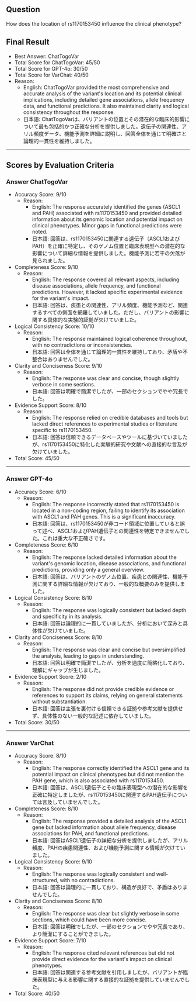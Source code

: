 ## Question

How does the location of rs1170153450 influence the clinical phenotype?

## Final Result

- Best Answer: ChatTogoVar
- Total Score for ChatTogoVar: 45/50
- Total Score for GPT-4o: 30/50
- Total Score for VarChat: 40/50
- Reason:
  - English: ChatTogoVar provided the most comprehensive and accurate analysis of the variant's location and its potential clinical implications, including detailed gene associations, allele frequency data, and functional predictions. It also maintained clarity and logical consistency throughout the response.
  - 日本語: ChatTogoVarは、バリアントの位置とその潜在的な臨床的影響について最も包括的かつ正確な分析を提供しました。遺伝子の関連性、アリル頻度データ、機能予測を詳細に説明し、回答全体を通じて明確さと論理的一貫性を維持しました。

---

## Scores by Evaluation Criteria

### Answer ChatTogoVar
- Accuracy Score: 9/10
  - Reason: 
    - English: The response accurately identified the genes (ASCL1 and PAH) associated with rs1170153450 and provided detailed information about its genomic location and potential impact on clinical phenotypes. Minor gaps in functional predictions were noted.
    - 日本語: 回答は、rs1170153450に関連する遺伝子（ASCL1およびPAH）を正確に特定し、そのゲノム位置と臨床表現型への潜在的な影響について詳細な情報を提供しました。機能予測に若干の欠落が見られました。
- Completeness Score: 9/10
  - Reason: 
    - English: The response covered all relevant aspects, including disease associations, allele frequency, and functional predictions. However, it lacked specific experimental evidence for the variant's impact.
    - 日本語: 回答は、疾患との関連性、アリル頻度、機能予測など、関連するすべての側面を網羅していました。ただし、バリアントの影響に関する具体的な実験的証拠が欠けていました。
- Logical Consistency Score: 10/10
  - Reason: 
    - English: The response maintained logical coherence throughout, with no contradictions or inconsistencies.
    - 日本語: 回答は全体を通じて論理的一貫性を維持しており、矛盾や不整合はありませんでした。
- Clarity and Conciseness Score: 9/10
  - Reason: 
    - English: The response was clear and concise, though slightly verbose in some sections.
    - 日本語: 回答は明確で簡潔でしたが、一部のセクションでやや冗長でした。
- Evidence Support Score: 8/10
  - Reason: 
    - English: The response relied on credible databases and tools but lacked direct references to experimental studies or literature specific to rs1170153450.
    - 日本語: 回答は信頼できるデータベースやツールに基づいていましたが、rs1170153450に特化した実験的研究や文献への直接的な言及が欠けていました。
- Total Score: 45/50

---

### Answer GPT-4o
- Accuracy Score: 6/10
  - Reason: 
    - English: The response incorrectly stated that rs1170153450 is located in a non-coding region, failing to identify its association with ASCL1 and PAH genes. This is a significant inaccuracy.
    - 日本語: 回答は、rs1170153450が非コード領域に位置していると誤って述べ、ASCL1およびPAH遺伝子との関連性を特定できませんでした。これは重大な不正確さです。
- Completeness Score: 6/10
  - Reason: 
    - English: The response lacked detailed information about the variant's genomic location, disease associations, and functional predictions, providing only a general overview.
    - 日本語: 回答は、バリアントのゲノム位置、疾患との関連性、機能予測に関する詳細な情報が欠けており、一般的な概要のみを提供しました。
- Logical Consistency Score: 8/10
  - Reason: 
    - English: The response was logically consistent but lacked depth and specificity in its analysis.
    - 日本語: 回答は論理的に一貫していましたが、分析において深みと具体性が欠けていました。
- Clarity and Conciseness Score: 8/10
  - Reason: 
    - English: The response was clear and concise but oversimplified the analysis, leading to gaps in understanding.
    - 日本語: 回答は明確で簡潔でしたが、分析を過度に簡略化しており、理解にギャップが生じました。
- Evidence Support Score: 2/10
  - Reason: 
    - English: The response did not provide credible evidence or references to support its claims, relying on general statements without substantiation.
    - 日本語: 回答は主張を裏付ける信頼できる証拠や参考文献を提供せず、具体性のない一般的な記述に依存していました。
- Total Score: 30/50

---

### Answer VarChat
- Accuracy Score: 8/10
  - Reason: 
    - English: The response correctly identified the ASCL1 gene and its potential impact on clinical phenotypes but did not mention the PAH gene, which is also associated with rs1170153450.
    - 日本語: 回答は、ASCL1遺伝子とその臨床表現型への潜在的な影響を正確に特定しましたが、rs1170153450に関連するPAH遺伝子については言及していませんでした。
- Completeness Score: 8/10
  - Reason: 
    - English: The response provided a detailed analysis of the ASCL1 gene but lacked information about allele frequency, disease associations for PAH, and functional predictions.
    - 日本語: 回答はASCL1遺伝子の詳細な分析を提供しましたが、アリル頻度、PAHの疾患関連性、および機能予測に関する情報が欠けていました。
- Logical Consistency Score: 9/10
  - Reason: 
    - English: The response was logically consistent and well-structured, with no contradictions.
    - 日本語: 回答は論理的に一貫しており、構造が良好で、矛盾はありませんでした。
- Clarity and Conciseness Score: 8/10
  - Reason: 
    - English: The response was clear but slightly verbose in some sections, which could have been more concise.
    - 日本語: 回答は明確でしたが、一部のセクションでやや冗長であり、より簡潔にすることができました。
- Evidence Support Score: 7/10
  - Reason: 
    - English: The response cited relevant references but did not provide direct evidence for the variant's impact on clinical phenotypes.
    - 日本語: 回答は関連する参考文献を引用しましたが、バリアントが臨床表現型に与える影響に関する直接的な証拠を提供していませんでした。
- Total Score: 40/50